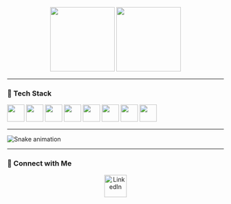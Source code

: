 <div align="center">
  <img src="https://github-readme-stats.vercel.app/api?username=bobyang08250772&hide_title=false&hide_rank=false&show_icons=true&include_all_commits=true&count_private=true&disable_animations=false&theme=dracula&locale=en&hide_border=false" height="150" />
  <img src="https://github-readme-stats.vercel.app/api/top-langs?username=bobyang08250772&locale=en&hide_title=false&layout=compact&card_width=320&langs_count=5&theme=dracula&hide_border=false" height="150" />
</div>

---

### 🚀 Tech Stack

<p align="left">
  <img src="https://cdn.jsdelivr.net/gh/devicons/devicon/icons/javascript/javascript-original.svg" height="40" width="40" style="display: inline-block;" />
  <img src="https://cdn.jsdelivr.net/gh/devicons/devicon/icons/typescript/typescript-original.svg" height="40" width="40" style="display: inline-block;" />
  <img src="https://cdn.jsdelivr.net/gh/devicons/devicon/icons/amazonwebservices/amazonwebservices-line-wordmark.svg" height="40"  width="40" style="display: inline-block;" />
  <img src="https://cdn.jsdelivr.net/gh/devicons/devicon/icons/angularjs/angularjs-original.svg" height="40" width="40" style="display: inline-block;" />
  <img src="https://cdn.jsdelivr.net/gh/devicons/devicon/icons/django/django-plain.svg" height="40" width="40" style="display: inline-block;" />
  <img src="https://cdn.jsdelivr.net/gh/devicons/devicon/icons/python/python-original.svg" height="40" width="40" style="display: inline-block;" />
  <img src="https://cdn.jsdelivr.net/gh/devicons/devicon/icons/html5/html5-original.svg" height="40" width="40" style="display: inline-block;" />
  <img src="https://cdn.jsdelivr.net/gh/devicons/devicon/icons/css3/css3-original.svg" height="40" width="40" style="display: inline-block;" />
</p>



---

![Snake animation](https://raw.githubusercontent.com/bobyang08250772/bobyang08250772/output/snake.svg)

---

### 🔗 Connect with Me

<p align="center">
  <a href="https://www.linkedin.com/in/xin-yang-b61115255/" target="_blank">
    <img src="https://raw.githubusercontent.com/maurodesouza/profile-readme-generator/master/src/assets/icons/social/linkedin/default.svg" width="52" alt="LinkedIn" />
  </a>
</p>
